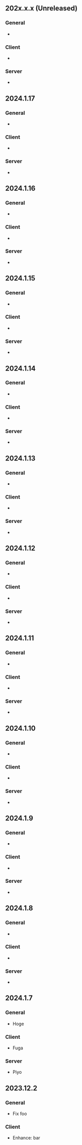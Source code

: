 ## 202x.x.x (Unreleased)

### General
-

### Client
-

### Server
-


## 2024.1.17

### General
-

### Client
-

### Server
-


## 2024.1.16

### General
-

### Client
-

### Server
-


## 2024.1.15

### General
-

### Client
-

### Server
-


## 2024.1.14

### General
-

### Client
-

### Server
-


## 2024.1.13

### General
-

### Client
-

### Server
-


## 2024.1.12

### General
-

### Client
-

### Server
-


## 2024.1.11

### General
-

### Client
-

### Server
-


## 2024.1.10
### General
-
### Client
-
### Server
-

## 2024.1.9

### General
-

### Client
-

### Server
-


## 2024.1.8

### General
-

### Client
-

### Server
-


## 2024.1.7
### General
- Hoge

### Client
- Fuga

### Server
- Piyo

## 2023.12.2

### General
- Fix foo

### Client
- Enhance: bar
